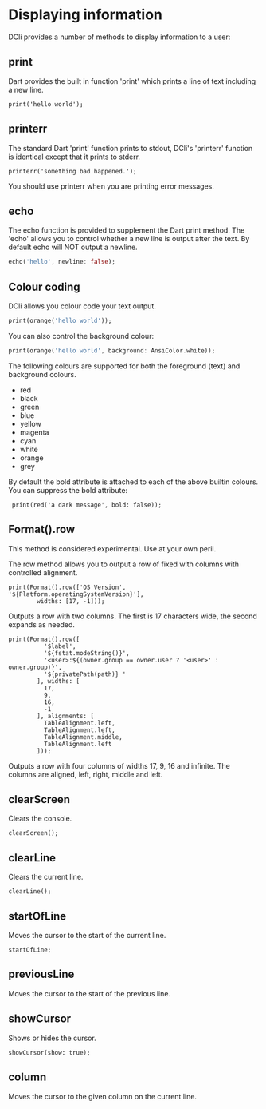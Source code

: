 # Displaying information

DCli provides a number of methods to display information to a user:

## print

Dart provides the built in function 'print' which prints a line of text including a new line.

```
print('hello world');
```

## printerr

The standard Dart 'print' function prints to stdout, DCli's 'printerr' function is identical except that it prints to stderr.

```
printerr('something bad happened.');
```

You should use printerr when you are printing error messages.

## echo

The echo function is provided to supplement the Dart print method. The 'echo' allows you to control whether a new line is output after the text. By default echo will NOT output a newline.

```dart
echo('hello', newline: false);
```

## Colour coding

DCli allows you colour code your text output.

```dart
print(orange('hello world'));
```

You can also control the background colour:

```dart
print(orange('hello world', background: AnsiColor.white));
```

The following colours are supported for both the foreground (text) and background colours.

* red
* black
* green
* blue
* yellow
* magenta
* cyan
* white
* orange
* grey

By default the bold attribute is attached to each of the above builtin colours. You can suppress the bold attribute:

```
 print(red('a dark message', bold: false));
```

## Format().row

This method is considered experimental. Use at your own peril.

The row method allows you to output a row of fixed with columns with controlled alignment.

```
print(Format().row(['OS Version', '${Platform.operatingSystemVersion}'],
        widths: [17, -1]));
```

Outputs a row with two columns. The first is 17 characters wide, the second expands as needed.

```
print(Format().row([
          '$label',
          '${fstat.modeString()}',
          '<user>:${(owner.group == owner.user ? '<user>' : owner.group)}',
          '${privatePath(path)} '
        ], widths: [
          17,
          9,
          16,
          -1
        ], alignments: [
          TableAlignment.left,
          TableAlignment.left,
          TableAlignment.middle,
          TableAlignment.left
        ]));
```

Outputs a row with four columns of widths 17, 9, 16 and infinite. The columns are aligned, left, right, middle and left.

## clearScreen

Clears the console.

```
clearScreen();
```

## clearLine

Clears the current line.

```
clearLine();
```

## startOfLine

Moves the cursor to the start of the current line.

```
startOfLine;
```

## previousLine

Moves the cursor to the start of the previous line.

## showCursor

Shows or hides the cursor.

```
showCursor(show: true);
```

## column

Moves the cursor to the given column on the current line.
